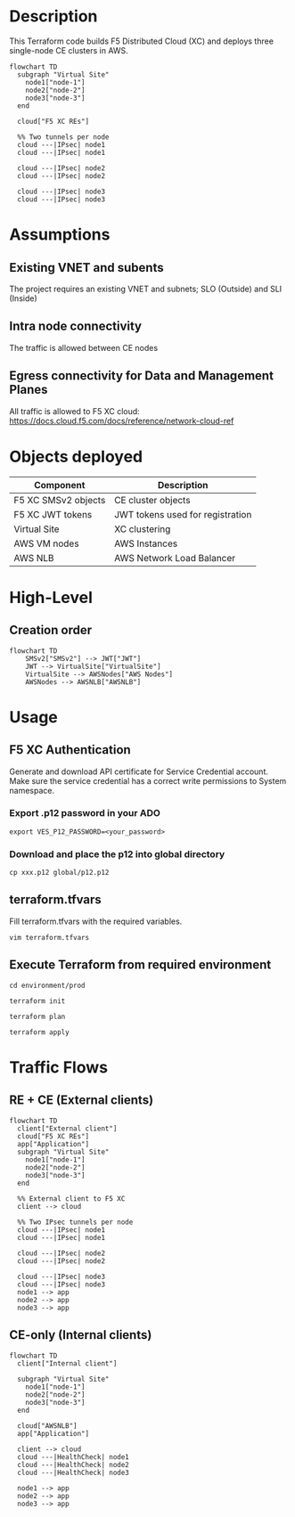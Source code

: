 # Description
This Terraform code builds F5 Distributed Cloud (XC) and deploys three single-node CE clusters in AWS.
``` mermaid
flowchart TD
  subgraph "Virtual Site"
    node1["node-1"]
    node2["node-2"]
    node3["node-3"]
  end

  cloud["F5 XC REs"]

  %% Two tunnels per node
  cloud ---|IPsec| node1
  cloud ---|IPsec| node1

  cloud ---|IPsec| node2
  cloud ---|IPsec| node2

  cloud ---|IPsec| node3
  cloud ---|IPsec| node3

```

# Assumptions
## Existing VNET and subents
The project requires an existing VNET and subnets; SLO (Outside) and SLI (Inside)

## Intra node connectivity
The traffic is allowed between CE nodes

## Egress connectivity for Data and Management Planes
All traffic is allowed to F5 XC cloud: https://docs.cloud.f5.com/docs/reference/network-cloud-ref

# Objects deployed
| Component             | Description                |
|-----------------------|----------------------------|
| F5 XC SMSv2 objects   |CE cluster objects          |
| F5 XC JWT tokens      |JWT tokens used for registration|
| Virtual Site          |XC clustering               |
| AWS VM nodes        |AWS Instances             |
| AWS NLB             |AWS Network Load Balancer |

# High-Level
## Creation order
``` mermaid
flowchart TD
    SMSv2["SMSv2"] --> JWT["JWT"]
    JWT --> VirtualSite["VirtualSite"]
    VirtualSite --> AWSNodes["AWS Nodes"]
    AWSNodes --> AWSNLB["AWSNLB"]

```

# Usage
## F5 XC Authentication
Generate and download API certificate for Service Credential account. Make sure the service credential has a correct write permissions to System namespace.

### Export .p12 password in your ADO
```
export VES_P12_PASSWORD=<your_password>
````
### Download and place the p12 into global directory 
```
cp xxx.p12 global/p12.p12
```

## terraform.tfvars
Fill terraform.tfvars with the required variables. 
```
vim terraform.tfvars
```

## Execute Terraform from required environment
```
cd environment/prod
```

```
terraform init
```

```
terraform plan
```

```
terraform apply
```

# Traffic Flows

## RE + CE (External clients)

```mermaid
flowchart TD
  client["External client"]
  cloud["F5 XC REs"]
  app["Application"]
  subgraph "Virtual Site"
    node1["node-1"]
    node2["node-2"]
    node3["node-3"]
  end

  %% External client to F5 XC
  client --> cloud

  %% Two IPsec tunnels per node
  cloud ---|IPsec| node1
  cloud ---|IPsec| node1

  cloud ---|IPsec| node2
  cloud ---|IPsec| node2

  cloud ---|IPsec| node3
  cloud ---|IPsec| node3
  node1 --> app
  node2 --> app
  node3 --> app
```

## CE-only (Internal clients)
``` mermaid
flowchart TD
  client["Internal client"]

  subgraph "Virtual Site"
    node1["node-1"]
    node2["node-2"]
    node3["node-3"]
  end

  cloud["AWSNLB"]
  app["Application"]

  client --> cloud
  cloud ---|HealthCheck| node1
  cloud ---|HealthCheck| node2
  cloud ---|HealthCheck| node3

  node1 --> app
  node2 --> app
  node3 --> app
```
